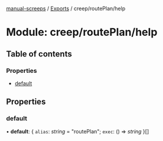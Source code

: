 [manual-screeps](../README.md) / [Exports](../modules.md) / creep/routePlan/help

# Module: creep/routePlan/help

## Table of contents

### Properties

- [default](creep_routeplan_help.md#default)

## Properties

### default

• **default**: { `alias`: *string* = "routePlan"; `exec`: () => *string*  }[]
